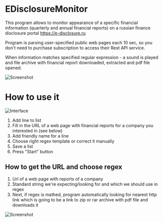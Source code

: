 # EDisclosureMonitor

This program allows to monitor appearance of a specific financial information (quarterly and annual financial reports) on a russian finance disclosure portal https://e-disclosure.ru 

Program is parsing user-specified public web pages each 10 sec, so you don't need to purchase subscription to access their Rest API service.

When information matches specified regular expression - a sound is played and file archive with financial report downloaded, extracted and pdf file opened.

![Screenshot](https://i.snipboard.io/cAfVvP.jpg)

# How to use it

![Interface](https://i.snipboard.io/80oL1M.jpg)

1. Add line to list
2. Fill in the URL of a web page with financial reports for a company you interested in (see below)
3. Add friendly name for a line
4. Choose right regex template or correct it manually
5. Save a list
6. Press "Start" button 

## How to get the URL and choose regex

1. Url of a web page with reports of a company
2. Standard string we're expecting/looking for and which we should use in regex
3. Next, if regex is mathed, program automatically looking for nearest http link which is going to be a link to zip or rar archive with pdf file and downloads it

![Screenshot](https://i.snipboard.io/BqTGiL.jpg)
